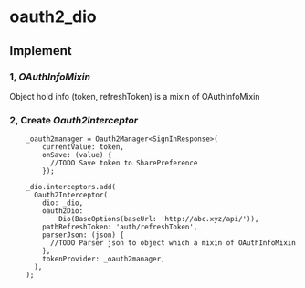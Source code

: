 # oauth2_dio

## Implement

### 1, _OAuthInfoMixin_

Object hold info (token, refreshToken) is a mixin of OAuthInfoMixin

### 2, Create _Oauth2Interceptor_
```
    _oauth2manager = Oauth2Manager<SignInResponse>(
        currentValue: token,
        onSave: (value) {
          //TODO Save token to SharePreference
        });
        
    _dio.interceptors.add(
      Oauth2Interceptor(
        dio: _dio,
        oauth2Dio:
            Dio(BaseOptions(baseUrl: 'http://abc.xyz/api/')),
        pathRefreshToken: 'auth/refreshToken',
        parserJson: (json) {
          //TODO Parser json to object which a mixin of OAuthInfoMixin
        },
        tokenProvider: _oauth2manager,
      ),
    );
```